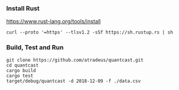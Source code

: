 


### Install Rust
https://www.rust-lang.org/tools/install

```
curl --proto '=https' --tlsv1.2 -sSf https://sh.rustup.rs | sh
```

### Build, Test and Run
```
git clone https://github.com/atradeus/quantcast.git
cd quantcast
cargo build
cargo test
target/debug/quantcast -d 2018-12-09 -f ./data.csv
```